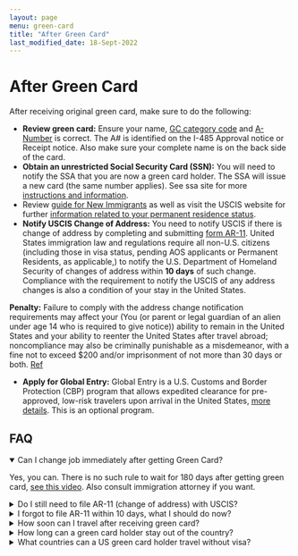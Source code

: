 ```yaml
---
layout: page
menu: green-card
title: "After Green Card"
last_modified_date: 18-Sept-2022
---
```


# After Green Card

After receiving original green card, make sure to do the following:
 
- <b>Review green card:</b> Ensure your name, <a href="/kb/gc/gc-category-codes">GC category code</a> and <a href="/kb/articles/what-is-uscis-a-number">A-Number</a> is correct. The A# is identified on the I-485 Approval notice or Receipt notice. Also make sure your complete name is on the back side of the card.
- <b>Obtain an unrestricted Social Security Card (SSN):</b> You will need to notify the SSA that you are now a green card holder.  The SSA will issue a new card (the same number applies). See ssa site for more <a href="https://www.ssa.gov/pubs/EN-05-10515.pdf">instructions and information</a>.
- Review <a href="https://www.uscis.gov/sites/default/files/document/guides/M-618.pdf">guide for New Immigrants</a> as well as visit the USCIS website for further <a href="https://www.uscis.gov/green-card/after-we-grant-your-green-card">information related to your permanent residence status</a>.
- <b>Notify USCIS Change of Address:</b> You need to notify USCIS if there is change of address by completing and submitting <a href="https://egov.uscis.gov/coa/">form AR-11</a>. United States immigration law and regulations require all non-U.S. citizens (including those in visa status, pending AOS applicants or Permanent Residents, as applicable,) to notify the U.S. Department of Homeland Security of changes of address within <b>10 days</b> of such change. Compliance with the requirement to notify the USCIS of any address changes is also a condition of your stay in the United States.

<p class="red-infobox">
<strong>Penalty:</strong> Failure to comply with the address change notification requirements may affect your (You (or parent or legal guardian of an alien under age 14 who is required to give notice)) ability to remain in the United States and your ability to reenter the United States after travel abroad; noncompliance may also be criminally punishable as a misdemeanor, with a fine not to exceed $200 and/or imprisonment of not more than 30 days or both. <a href="https://uscode.house.gov/view.xhtml?req=granuleid%3AUSC-prelim-title8-section1306&num=0&edition=prelim">Ref</a>
</p>

- <b>Apply for Global Entry:</b> Global Entry is a U.S. Customs and Border Protection (CBP) program that allows expedited clearance for pre-approved, low-risk travelers upon arrival in the United States, <a href="https://www.cbp.gov/travel/trusted-traveler-programs/global-entry">more details</a>. This is an optional program. 

## FAQ

<details open>
<summary>Can I change job immediately after getting Green Card?</summary>
<p>
Yes, you can. There is no such rule to wait for 180 days after getting green card, <a href="https://www.youtube.com/watch?v=Rrg5cmeNEMU">see this video</a>. Also consult immigration attorney if you want.
</p>
</details>

<details>
<summary>Do I still need to file AR-11 (change of address) with USCIS?</summary>
<p>
Yes, all non-U.S. citizens (including those in visa status, pending AOS applicants or Permanent Residents, as applicable,) are required to report a change of address within 10 days.
</p>
</details>

<details>
<summary>I forgot to file AR-11 within 10 days, what I should do now?</summary>
<p>
You must file AR-11 immediately. If it is delayed further then it may cause issues.
</p>
</details>

<details>
<summary>How soon can I travel after receiving green card?</summary>
<p>
You can travel as soon as you get Green Card in your hand.
</p>
</details>

<details>
<summary>How long can a green card holder stay out of the country?</summary>
<p>
Your trip must be temporary and less than 6 months. If a Green Card holder remains outside of the United States for one year and one day during any trip, they are considered to have abandoned their residency and lose their Green Card and permanent resident status. <a href="https://www.uscis.gov/policy-manual/volume-12-part-d-chapter-3 ">ref</a>
</p>
</details>

<details>
<summary>What countries can a US green card holder travel without visa?</summary>
<p>

<b>North America</b>
<ul>
<li>Canada</li>
<li>Mexico</li>
<li>US territories</li>
</ul>

<b>Central America</b>
<ul>
<li>Belize</li>
<li>Costa Rica</li>
<li>Panama</li>
</ul>

<b>Caribbean</b>
<ul>
<li>Anguilla (British Territory)</li>
<li>Antigua and Barbuda</li>
<li>Aruba</li>
<li>Bahamas</li>
<li>Bermuda (British Territory)</li>
<li>Bonaire (Dutch Territory)</li>
<li>Cayman Islands (British Territory)</li>
<li>Curagao</li>
<li>Dominican Republic</li>
<li>Sint Maarten</li>
<li>Turks and Caicos (British Territory)</li>
</ul>

<b>South America</b>
<ul>
<li>Chile</li>
<li>Peru</li>
</ul>

<b>Europe</b>
<ul>
<li>Albania</li>
<li>Armenia</li>
<li>Bosnia and Herzegovina</li>
<li>Georgia</li>
<li>Montenegro</li>
<li>Serbia</li>
<li>Turkey</li>
</ul>


<b>Middle East</b>
<ul>
<li>Oman</li>
<li>Qatar</li>
<li>United Arab Emirates</li>
</ul>

<b>Africa</b>
<ul>
<li>Morocco</li>
</ul>

<b>Asia</b>
<ul>
<li>Malaysia</li>
<li>Philippines</li>
<li>Singapore</li>
<li>South Korea</li>
<li>Taiwan</li>
</ul>

</p>
</details>

